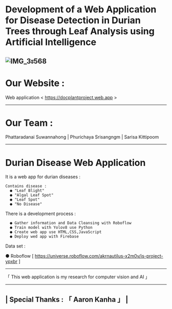 # Development of a Web Application for Disease Detection in Durian Trees through Leaf Analysis using Artificial Intelligence


![IMG_3ะ568](https://github.com/Akari-11000/Web-application-durian-disease/assets/80401493/1b41afe2-cef4-4ec1-8225-4f70a7d00dbf)
-------------------------------------------------------------------------------

# Our Website :

Web application 
  < https://docplantproject.web.app >

-------------------------------------------------------------------------------

# Our Team :

  Phattaradanai Suwannahong | Phurichaya Srisangngm | Sarisa Kittipoom
 
-------------------------------------------------------------------------------

# Durian Disease Web Application 
  It is a web app for durian diseases :
    
    Contains disease :
      ● "Leaf Blight"
      ● "Algal Leaf Spot"
      ● "Leaf Spot"
      ● "No Disease"
      
   There is a development process :
  
      ● Gather information and Data Cleansing with Roboflow
      ● Train model with Yolov8 use Python
      ● Create web app use HTML,CSS,JavaScript 
      ● Deploy wed app with Firebase

  Data set :

  ● Roboflow [ https://universe.roboflow.com/akrnautilus-x2m0v/is-project-ypxbr ]

-------------------------------------------------------------------------------

「 This web application is my research for computer vision and AI 」

-------------------------------------------------------------------------------
|                  Special Thanks : 「  Aaron Kanha  」                       |
-------------------------------------------------------------------------------


